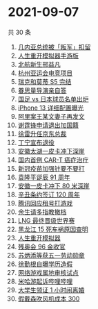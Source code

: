 # 2021-09-07

共 30 条

<!-- BEGIN -->
<!-- 最后更新时间 Tue Sep 07 2021 20:19:47 GMT+0800 (China Standard Time) -->

1. [几内亚总统被「叛军」扣留](https://www.zhihu.com/search?q=几内亚)
1. [人生重开模拟器手游版](https://www.zhihu.com/search?q=人生重开模拟器)
1. [北航新生邢益凡](https://www.zhihu.com/search?q=邢益凡)
1. [杭州亚运会电竞项目](https://www.zhihu.com/search?q=亚运会)
1. [瑞克和莫蒂 S5 完结](https://www.zhihu.com/search?q=瑞克和莫蒂)
1. [眷思量导演亲自答](https://www.zhihu.com/search?q=眷思量)
1. [国足 vs 日本球员名单出炉](https://www.zhihu.com/search?q=国足)
1. [iPhone 13 详细配置曝光](https://www.zhihu.com/search?q=iPhone13)
1. [阿里案王某文妻子再发文](https://www.zhihu.com/search?q=王某文妻子)
1. [谢霆锋申请退出加国籍](https://www.zhihu.com/search?q=谢霆锋)
1. [徐雷升任京东总裁](https://www.zhihu.com/search?q=京东)
1. [丁宁宣布退役](https://www.zhihu.com/search?q=丁宁)
1. [安徽太湖一皮卡冲下深崖](https://www.zhihu.com/search?q=安徽皮卡)
1. [国内首例 CAR-T 癌症治疗](https://www.zhihu.com/search?q=CAR-T)
1. [新冠疫苗加强针要不要打](https://www.zhihu.com/search?q=新冠疫苗加强针)
1. [袁隆平诞辰 91 周年](https://www.zhihu.com/search?q=袁隆平)
1. [安徽一皮卡冲下 80 米深崖](https://www.zhihu.com/search?q=安徽太湖)
1. [辛丑条约签订 120 周年](https://www.zhihu.com/search?q=辛丑条约)
1. [腾讯回应租号打游戏](https://www.zhihu.com/search?q=腾讯游戏)
1. [余生请多指教撤档](https://www.zhihu.com/search?q=余生请多指教)
1. [LNG 最终晋级世界赛](https://www.zhihu.com/search?q=lng)
1. [黑龙江 15 死车祸原因查明](https://www.zhihu.com/search?q=黑龙江车祸)
1. [人生重开模拟器](https://www.zhihu.com/search?q=人生重开模拟器)
1. [残奥会 96 金收官](https://www.zhihu.com/search?q=东京残奥会)
1. [苏炳添等获五一劳动勋章](https://www.zhihu.com/search?q=五一劳动勋章)
1. [徐勤根自曝学历造假](https://www.zhihu.com/search?q=人类高质量男性)
1. [网络游戏属地审核试点](https://www.zhihu.com/search?q=网络游戏)
1. [米哈游起诉哔哩哔哩](https://www.zhihu.com/search?q=哔哩哔哩)
1. [大学生领证 1 小时闹离婚](https://www.zhihu.com/search?q=大学生领证)
1. [假戴森吹风机成本 300](https://www.zhihu.com/search?q=戴森吹风机)

<!-- END -->
